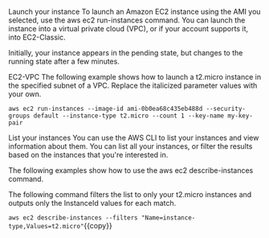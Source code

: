 Launch your instance
To launch an Amazon EC2 instance using the AMI you selected, use the aws ec2 run-instances command. You can launch the instance into a virtual private cloud (VPC), or if your account supports it, into EC2-Classic.

Initially, your instance appears in the pending state, but changes to the running state after a few minutes.

EC2-VPC
The following example shows how to launch a t2.micro instance in the specified subnet of a VPC. Replace the italicized parameter values with your own.

`aws ec2 run-instances --image-id ami-0b0ea68c435eb488d --security-groups default --instance-type t2.micro --count 1 --key-name my-key-pair`

List your instances
You can use the AWS CLI to list your instances and view information about them. You can list all your instances, or filter the results based on the instances that you're interested in.

The following examples show how to use the aws ec2 describe-instances command.

The following command filters the list to only your t2.micro instances and outputs only the InstanceId values for each match.

 `aws ec2 describe-instances --filters "Name=instance-type,Values=t2.micro"`{{copy}}